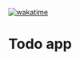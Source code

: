 [![wakatime](https://wakatime.com/badge/user/da8cd449-74a6-4a7b-bcbe-d6c973983c4f/project/e6cbf655-0abf-4e91-9820-86f642a06d8c.svg)](https://wakatime.com/badge/user/da8cd449-74a6-4a7b-bcbe-d6c973983c4f/project/e6cbf655-0abf-4e91-9820-86f642a06d8c)

# Todo app
